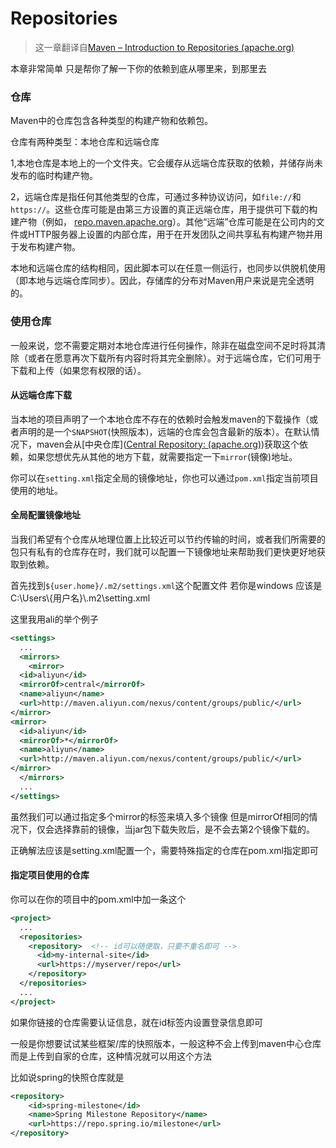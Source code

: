 # Repositories

> 这一章翻译自[Maven – Introduction to Repositories (apache.org)](https://maven.apache.org/guides/introduction/introduction-to-repositories.html)

本章非常简单 只是帮你了解一下你的依赖到底从哪里来，到那里去

### 仓库

Maven中的仓库包含各种类型的构建产物和依赖包。

仓库有两种类型：本地仓库和远端仓库

1,本地仓库是本地上的一个文件夹。它会缓存从远端仓库获取的依赖，并储存尚未发布的临时构建产物。

2，远端仓库是指任何其他类型的仓库，可通过多种协议访问，如`file://`和`https://`。这些仓库可能是由第三方设置的真正远端仓库，用于提供可下载的构建产物（例如， [repo.maven.apache.org](https://repo.maven.apache.org/maven2/)）。其他“远端”仓库可能是在公司内的文件或HTTP服务器上设置的内部仓库，用于在开发团队之间共享私有构建产物并用于发布构建产物。

本地和远端仓库的结构相同，因此脚本可以在任意一侧运行，也同步以供脱机使用（即本地与远端仓库同步）。因此，存储库的分布对Maven用户来说是完全透明的。

### 使用仓库

一般来说，您不需要定期对本地仓库进行任何操作，除非在磁盘空间不足时将其清除（或者在愿意再次下载所有内容时将其完全删除）。对于远端仓库，它们可用于下载和上传（如果您有权限的话）。

#### 从远端仓库下载

当本地的项目声明了一个本地仓库不存在的依赖时会触发maven的下载操作（或者声明的是一个`SNAPSHOT`(快照版本)，远端的仓库会包含最新的版本）。在默认情况下，maven会从[中央仓库]([Central Repository: (apache.org)](https://repo.maven.apache.org/maven2/))获取这个依赖，如果您想优先从其他的地方下载，就需要指定一下`mirror`(镜像)地址。

你可以在`setting.xml`指定全局的镜像地址，你也可以通过`pom.xml`指定当前项目使用的地址。

#### 全局配置镜像地址

当我们希望有个仓库从地理位置上比较近可以节约传输的时间，或者我们所需要的包只有私有的仓库存在时，我们就可以配置一下镜像地址来帮助我们更快更好地获取到依赖。

首先找到`${user.home}/.m2/settings.xml`这个配置文件 若你是windows 应该是C:\Users\\{用户名}\\.m2\\setting.xml

这里我用ali的举个例子

```xml
<settings>
  ...
  <mirrors>
    <mirror>
  <id>aliyun</id>
  <mirrorOf>central</mirrorOf>   
  <name>aliyun</name>
  <url>http://maven.aliyun.com/nexus/content/groups/public/</url>
</mirror> 
<mirror>
  <id>aliyun</id>
  <mirrorOf>*</mirrorOf>   
  <name>aliyun</name>
  <url>http://maven.aliyun.com/nexus/content/groups/public/</url>
</mirror>
  </mirrors>
  ...
</settings>
```

虽然我们可以通过指定多个mirror的标签来填入多个镜像 但是mirrorOf相同的情况下，仅会选择靠前的镜像，当jar包下载失败后，是不会去第2个镜像下载的。

正确解法应该是setting.xml配置一个，需要特殊指定的仓库在pom.xml指定即可

#### 指定项目使用的仓库

你可以在你的项目中的pom.xml中加一条这个

```xml
<project>
  ...
  <repositories>
    <repository>  <!-- id可以随便取，只要不重名即可 -->
      <id>my-internal-site</id>
      <url>https://myserver/repo</url>
    </repository>
  </repositories>
  ...
</project>
```

如果你链接的仓库需要认证信息，就在id标签内设置登录信息即可

一般是你想要试试某些框架/库的快照版本，一般这种不会上传到maven中心仓库而是上传到自家的仓库，这种情况就可以用这个方法

比如说spring的快照仓库就是

```xml
<repository>
    <id>spring-milestone</id>
    <name>Spring Milestone Repository</name>
    <url>https://repo.spring.io/milestone</url>
</repository>
```

